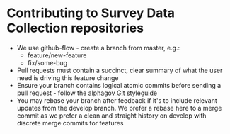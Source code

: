 Contributing to Survey Data Collection repositories
===================================================

* We use github-flow - create a branch from master, e.g.:
    * feature/new-feature
    * fix/some-bug
* Pull requests must contain a succinct, clear summary of what the user need is driving this feature change
* Ensure your branch contains logical atomic commits before sending a pull request - follow the [alphagov Git styleguide](https://github.com/alphagov/styleguides/blob/master/git.md)
* You may rebase your branch after feedback if it's to include relevant updates from the develop branch. We prefer a rebase here to a merge commit as we
prefer a clean and straight history on develop with discrete merge commits for features
